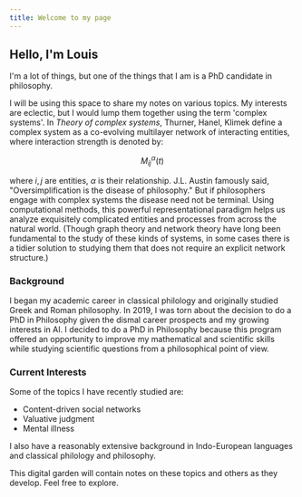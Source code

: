 ```yaml
---
title: Welcome to my page
---
```


## Hello, I'm Louis

I'm a lot of things, but one of the things that I am is a PhD candidate in philosophy.

I will be using this space to share my notes on various topics. My interests are eclectic, but I would lump them together using the term 'complex systems'. In *Theory of complex systems*, Thurner, Hanel, Klimek define a complex system as a co-evolving multilayer network of interacting entities, where interaction strength is denoted by:

$$
M_{ij}^\alpha(t)
$$

where $i,j$ are entities, $\alpha$ is their relationship. J.L. Austin famously said, "Oversimplification is the disease of philosophy." But if philosophers engage with complex systems the disease need not be terminal. Using computational methods, this powerful representational paradigm helps us analyze exquisitely complicated entities and processes from across the natural world. (Though graph theory and network theory have long been fundamental to the study of these kinds of systems, in some cases there is a tidier solution to studying them that does not require an explicit network structure.)

### Background

I began my academic career in classical philology and originally studied Greek and Roman philosophy. In 2019, I was torn about the decision to do a PhD in Philosophy given the dismal career prospects and my growing interests in AI. I decided to do a PhD in Philosophy because this program offered an opportunity to improve my mathematical and scientific skills while studying scientific questions from a philosophical point of view.

### Current Interests

Some of the topics I have recently studied are:
- Content-driven social networks
- Valuative judgment
- Mental illness

I also have a reasonably extensive background in Indo-European languages and classical philology and philosophy.

This digital garden will contain notes on these topics and others as they develop. Feel free to explore.